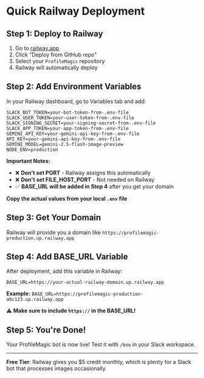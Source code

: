 # Quick Railway Deployment

## Step 1: Deploy to Railway

1. Go to [railway.app](https://railway.app)
2. Click "Deploy from GitHub repo"
3. Select your `ProfileMagic` repository
4. Railway will automatically deploy

## Step 2: Add Environment Variables

In your Railway dashboard, go to Variables tab and add:

```
SLACK_BOT_TOKEN=your-bot-token-from-.env-file
SLACK_USER_TOKEN=your-user-token-from-.env-file  
SLACK_SIGNING_SECRET=your-signing-secret-from-.env-file
SLACK_APP_TOKEN=your-app-token-from-.env-file
GEMINI_API_KEY=your-gemini-api-key-from-.env-file
API_KEY=your-gemini-api-key-from-.env-file
GEMINI_MODEL=gemini-2.5-flash-image-preview
NODE_ENV=production
```

**Important Notes:**
- ❌ **Don't set PORT** - Railway assigns this automatically
- ❌ **Don't set FILE_HOST_PORT** - Not needed on Railway
- ✅ **BASE_URL will be added in Step 4** after you get your domain

**Copy the actual values from your local `.env` file**

## Step 3: Get Your Domain

Railway will provide you a domain like `https://profilemagic-production.up.railway.app`

## Step 4: Add BASE_URL Variable

After deployment, add this variable in Railway:
```
BASE_URL=https://your-actual-railway-domain.up.railway.app
```

**Example:** `BASE_URL=https://profilemagic-production-abc123.up.railway.app`

⚠️ **Make sure to include `https://` in the BASE_URL!**

## Step 5: You're Done!

Your ProfileMagic bot is now live! Test it with `/boo` in your Slack workspace.

---

**Free Tier**: Railway gives you $5 credit monthly, which is plenty for a Slack bot that processes images occasionally.